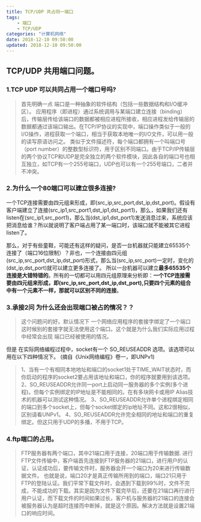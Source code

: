 ```yaml
---
title: TCP/UDP 共占同一端口
tags: 
	- 端口
	- TCP/UDP
categories: "计算机网络"
date: 2018-12-10 09:50:00
updated: 2018-12-10 09:50:00
---
```

## TCP/UDP 共用端口问题。
### 1.TCP UDP 可以共同占用一个端口号吗?
> 首先明确一点 端口是一种抽象的软件结构（包括一些数据结构和I/O缓冲区）。
应用程序（即进程）通过系统调用与某端口建立连接（binding）后，传输层传给该端口的数据都被相应进程所接收，相应进程发给传输层的数据都通过该端口输出。在TCP/IP协议的实现中，端口操作类似于一般的I/O操作，进程获取一个端口，相当于获取本地唯一的I/O文件，可以用一般的读写原语访问之。 
类似于文件描述符，每个端口都拥有一个叫端口号（port   number）的整数型标识符，用于区别不同端口。由于TCP/IP传输层的两个协议TCP和UDP是完全独立的两个软件模块，因此各自的端口号也相互独立，如TCP有一个255号端口，UDP也可以有一个255号端口，二者并不冲突。 

### 2.为什么一个80端口可以建立很多连接?

一个TCP连接需要由四元组来形成，即(src_ip,src_port,dst_ip,dst_port)。假设有客户端建立了连接(src_ip1,src_port1,dst_ip1,dst_port1)，那么，如果我们还有listen在(src_ip1,src_port1)，那么当(dst_ip1,dst_port1)发送消息过来，系统应该把消息给谁？所以就说明了客户端占用了某一端口时，该端口就不能被其它进程listen了。

那么，对于有些童鞋，可能还有这样的疑问，是否一台机器就只能建立65535个连接了（端口16位限制）？非也，一个连接由四元组(src_ip,src_port,dst_ip,dst_port)形式，那么当(src_ip,src_port)一定时，变化的(dst_ip,dst_port)就可以建立更多连接了。
所以一台机器可以建立**最多65535个连接是大错特错的**。所有的一切都可以用四元组原理来分析即：**一个TCP连接需要由四元组来形成，即(src_ip,src_port,dst_ip,dst_port),只要四个元素的组合中有一个元素不一样，那就可以区别不同的连接**。

### 3.承接2问 为什么还会出现端口被占的情况？？

> 这个问题问的好。默认情况下 一个网络应用程序的套接字绑定了一个端口 这时候别的套接字就无法使用这个端口。这个就是为什么我们实际应用过程中经常会出现 端口已经被使用的情况。

但是 在实际网络编程过程中，socket有一个 SO_REUSEADDR 选项。该选项可以用在以下四种情况下。 (摘自《Unix网络编程》卷一，即UNPv1)

> 1、当有一个有相同本地地址和端口的socket1处于TIME_WAIT状态时，而你启动的程序的socket2要占用该地址和端口，你的程序就要用到该选项。
2、SO_REUSEADDR允许同一port上启动同一服务器的多个实例(多个进程)。但每个实例绑定的IP地址是不能相同的。在有多块网卡或用IP Alias技术的机器可以测试这种情况。
3、SO_REUSEADDR允许单个进程绑定相同的端口到多个socket上，但每个socket绑定的ip地址不同。这和2很相似，区别请看UNPv1。
4、SO_REUSEADDR允许完全相同的地址和端口的重复绑定。但这只用于UDP的多播，不用于TCP。

### 4.ftp端口的占用。
>FTP服务器有两个端口，其中21端口用于连接，20端口用于传输数据. 
进行FTP文件传输中，客户端首先连接到FTP服务器的21端口，进行用户的认证，认证成功后，要传输文件时，服务器会开一个端口为20来进行传输数据文件。 
也就是说，端口20才是真正传输所用到的端口，端口21只用于FTP的登陆认证。我们平常下载文件时，会遇到下载到99%时，文件不完成，不能成功的下载。其实是因为文件下载完毕后，还要在21端口再行进行用户认证，而下载文件的时间如果过长，客户机与服务器的21端口的连接会被服务器认为是超时连接而中断掉，就是这个原因。解决方法就是设置21端口的响应时间。



